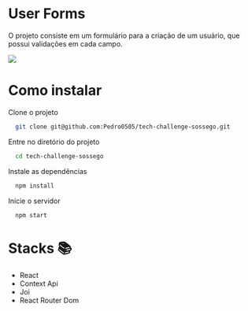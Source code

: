 # User Forms

O projeto consiste em um formulário para a criação de um usuário, que possui validações em cada campo.

![](https://github.com/Pedro0505/tech-challenge-sossego/blob/main/src/assets/presentation-project.gif?raw=true)

# Como instalar

Clone o projeto

```bash
  git clone git@github.com:Pedro0505/tech-challenge-sossego.git
```

Entre no diretório do projeto

```bash
  cd tech-challenge-sossego
```

Instale as dependências

```bash
  npm install
```

Inicie o servidor

```bash
  npm start
```

# Stacks 📚

- React
- Context Api
- Joi
- React Router Dom
